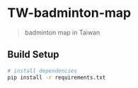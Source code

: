 # TW-badminton-map

> badminton map in Taiwan

## Build Setup

``` bash
# install dependencies
pip install -r requirements.txt
```